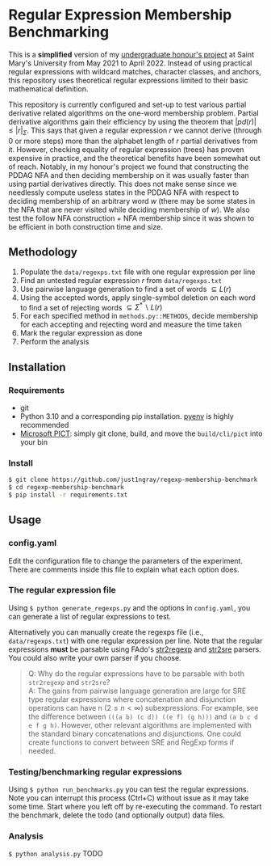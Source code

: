 # Regular Expression Membership Benchmarking

This is a __simplified__ version of my [undergraduate honour's project](https://github.com/just1ngray/SMUHon-Practical-RE-Membership-Algs) at Saint Mary's University from May 2021 to April 2022. Instead of using practical regular expressions with wildcard matches, character classes, and anchors, this repository uses theoretical regular expressions limited to their basic mathematical definition.

This repository is currently configured and set-up to test various partial derivative related algorithms on the one-word membership problem. Partial derivative algorithms gain their efficiency by using the theorem that $|pd(r)| \leq |r|_\Sigma$. This says that given a regular expression $r$ we cannot derive (through 0 or more steps) more than the alphabet length of $r$ partial derivatives from it. However, checking equality of regular expression (trees) has proven expensive in practice, and the theoretical benefits have been somewhat out of reach. Notably, in my honour's project we found that constructing the PDDAG NFA and then deciding membership on it was usually faster than using partial derivatives directly. This does not make sense since we needlessly compute useless states in the PDDAG NFA with respect to deciding membership of an arbitrary word $w$ (there may be some states in the NFA that are never visited while deciding membership of $w$). We also test the follow NFA construction + NFA membership since it was shown to be efficient in both construction time and size.

## Methodology
1. Populate the `data/regexps.txt` file with one regular expression per line
1. Find an untested regular expression $r$ from `data/regexps.txt`
1. Use pairwise language generation to find a set of words $\subseteq L(r)$
1. Using the accepted words, apply single-symbol deletion on each word to find a set of rejecting words $\subseteq \Sigma ^* \backslash L(r)$
1. For each specified method in `methods.py::METHODS`, decide membership for each accepting and rejecting word and measure the time taken
1. Mark the regular expression as done
1. Perform the analysis


## Installation

### Requirements
- git
- Python 3.10 and a corresponding pip installation. [pyenv](https://github.com/pyenv/pyenv) is highly recommended
- [Microsoft PICT](https://github.com/Microsoft/pict/): simply git clone, build, and move the `build/cli/pict` into your bin

### Install
```bash
$ git clone https://github.com/just1ngray/regexp-membership-benchmark
$ cd regexp-membership-benchmark
$ pip install -r requirements.txt
```


## Usage

### config.yaml
Edit the configuration file to change the parameters of the experiment. There are comments inside this file to explain what each option does.

### The regular expression file
Using `$ python generate_regexps.py` and the options in `config.yaml`, you can generate a list of regular expressions to test.

Alternatively you can manually create the regexps file (i.e., `data/regexps.txt`) with one regular expression per line. Note that the regular expressions __must__ be parsable using FAdo's [str2regexp](https://www.dcc.fc.up.pt/~rvr/FAdoDoc/index.html) and [str2sre](https://www.dcc.fc.up.pt/~rvr/FAdoDoc/index.html) parsers. You could also write your own parser if you choose.

> Q: Why do the regular expressions have to be parsable with both `str2regexp` and `str2sre`? <br>
> A: The gains from pairwise language generation are large for SRE type regular expressions where concatenation and disjunction operations can have n ($2 \leq n \lt \infty$) subexpressions. For example, see the difference between `(((a b) (c d)) ((e f) (g h)))` and `(a b c d e f g h)`. However, other relevant algorithms are implemented with the standard binary concatenations and disjunctions. One could create functions to convert between SRE and RegExp forms if needed.

### Testing/benchmarking regular expressions
Using `$ python run_benchmarks.py` you can test the regular expressions. Note you can interrupt this process (Ctrl+C) without issue as it may take some time. Start where you left off by re-executing the command. To restart the benchmark, delete the todo (and optionally output) data files.

### Analysis
`$ python analysis.py` TODO